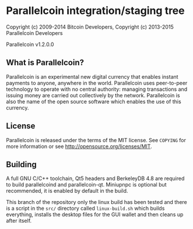 <!-- [![Release](https://img.shields.io/gitlab/release/parallelcoin/parallelcoin.svg?style=flat-square)](https://gitlab.com/parallelcointeam/parallelcoin/releases/latest) -->

Parallelcoin integration/staging tree
====================================

Copyright (c) 2009-2014 Bitcoin Developers,
Copyright (c) 2013-2015 Parallelcoin Developers

Parallelcoin v1.2.0.0

What is Parallelcoin?
--------------------

Parallelcoin is an experimental new digital currency that enables instant payments to
anyone, anywhere in the world. Parallelcoin uses peer-to-peer technology to operate
with no central authority: managing transactions and issuing money are carried
out collectively by the network. Parallelcoin is also the name of the open source
software which enables the use of this currency.

License
-------

Parallelcoin is released under the terms of the MIT license. See `COPYING` for more
information or see http://opensource.org/licenses/MIT.

Building
--------

A full GNU C/C++ toolchain, Qt5 headers and BerkeleyDB 4.8 are required to build parallelcoind and parallelcoin-qt. Miniupnpc is optional but recommended, it is enabled by default in the build.

This branch of the repository only the linux build has been tested and there is a script in the `src/` directory called `linux-build.sh` which builds everything, installs the desktop files for the GUI wallet and then cleans up after itself.